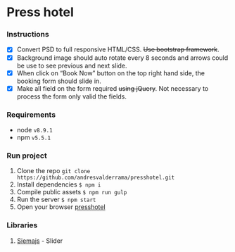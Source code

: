 # Press hotel

### Instructions
- [x] Convert PSD to full responsive HTML/CSS. ~~Use bootstrap framework~~. 
- [x] Background image should auto rotate every 8 seconds and arrows could be use to see previous and next slide.
- [x] When click on “Book Now” button on the top right hand side, the booking form should slide in.
- [x] Make all field on the form required ~~using jQuery~~. Not necessary to process the form only valid the fields.

### Requirements
+ node `v8.9.1`
+ npm `v5.5.1`

### Run project
1. Clone the repo `git clone https://github.com/andresvalderrama/presshotel.git`
1. Install dependencies `$ npm i`
1. Compile public assets `$ npm run gulp`
1. Run the server `$ npm start`
1. Open your browser [presshotel](http://localhost:3000)

### Libraries
1. [Siemajs](https://github.com/pawelgrzybek/siema) - Slider
